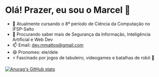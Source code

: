 # Olá! Prazer, eu sou o Marcel 👋

- 🔭 Atualmente cursando o 8º período de Ciência da Computação no IFSP-Salto
- 🌱 Procurando saber mais de Segurança da Informação, Inteligência Artificial e Web Dev
- 📫 Email: dev.mmattos@gmail.com
- 😄 Pronomes: ele/dele
- ⚡ Fascinado por jogos de tabuleiro, videogames e batalhas de robô 🤖

[![Anurag's GitHub stats](https://github-readme-stats.vercel.app/api?username=ihex03&theme=synthwave&show_icons=true)](https://github.com/anuraghazra/github-readme-stats)


<!--
**iHex03/iHex03** is a ✨ _special_ ✨ repository because its `README.md` (this file) appears on your GitHub profile.

Here are some ideas to get you started:

- 🔭 Atualmente cursando o 8º período de Ciência da Computação no IFSP-Salto
- 🌱 Procurando saber mais de Segurança da Informação, Inteligência Artificial e Web Dev
- 📫 Email: dev.mmattos@gmail.com
- 😄 Pronomes: ele/dele
- ⚡ Fascinado por jogos de tabuleiro, videogames e batalhas de robô 🤖
-->
